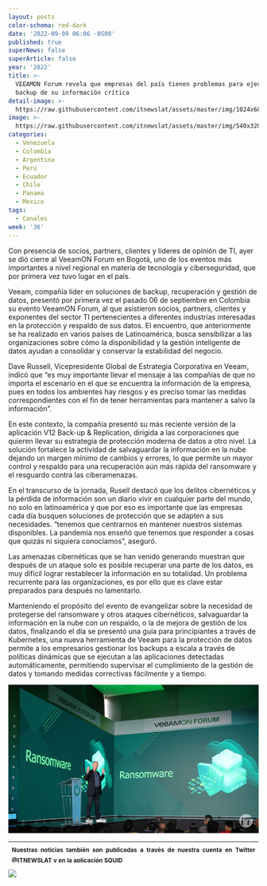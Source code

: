 ```yaml
---
layout: posts
color-schema: red-dark
date: '2022-09-09 06:06 -0500'
published: true
superNews: false
superArticle: false
year: '2022'
title: >-
  VEEAMON Forum revela que empresas del país tienen problemas para ejecutar
  backup de su información crítica 
detail-image: >-
  https://raw.githubusercontent.com/itnewslat/assets/master/img/1024x680/Veeamon-forum-g.jpg
image: >-
  https://raw.githubusercontent.com/itnewslat/assets/master/img/540x320/Veeamon-forum-p.jpg
categories:
  - Venezuela
  - Colombia
  - Argentina
  - Perú
  - Ecuador
  - Chile
  - Panama
  - Mexico
tags:
  - Canales
week: '36'
---
```

Con presencia de socios, partners, clientes y líderes de opinión de TI, ayer se dió cierre al VeeamON Forum en Bogotá, uno de los eventos más importantes a nivel regional en materia de tecnología y ciberseguridad, que por primera vez tuvo lugar en el país.

Veeam, compañía líder en soluciones de backup, recuperación y gestión de datos, presentó por primera vez el pasado 06 de septiembre en Colombia su evento VeeamON Forum, al que asistieron socios, partners, clientes y exponentes del sector TI pertenecientes a diferentes industrias interesadas en la protección y respaldo de sus datos. El encuentro, que anteriormente se ha realizado en varios países de Latinoamérica, busca sensibilizar a las organizaciones sobre cómo la disponibilidad y la gestión inteligente de datos ayudan a consolidar y conservar la estabilidad del negocio. 

Dave Russell, Vicepresidente Global de Estrategia Corporativa en Veeam, indicó que “es muy importante llevar el mensaje a las compañías de que no importa el escenario en el que se encuentra la información de la empresa, pues en todos los ambientes hay riesgos y es preciso tomar las medidas correspondientes con el fin de tener herramientas para mantener a salvo la información”. 

En este contexto, la compañía presentó su más reciente versión de la aplicación V12 Back-up & Replication, dirigida a las corporaciones que quieren llevar su estrategia de protección moderna de datos a otro nivel. La solución fortalece la actividad de salvaguardar la información en la nube dejando un margen mínimo de cambios y errores, lo que permite un mayor control y respaldo para una recuperación aún más rápida del ransomware y el resguardo contra las ciberamenazas.

En el transcurso de la jornada, Rusell destacó que los delitos cibernéticos y la pérdida de información son un diario vivir en cualquier parte del mundo, no solo en latinoamérica y que por eso es importante que las empresas cada día busquen soluciones de protección que se adapten a sus necesidades. “tenemos que centrarnos en mantener nuestros sistemas disponibles. La pandemia nos enseñó que tenemos que responder a cosas que quizás ni siquiera conocíamos”, aseguró. 

Las amenazas cibernéticas que se han venido generando muestran que después de un ataque solo es posible recuperar una parte de los datos, es muy difícil lograr restablecer la información en su totalidad. Un problema recurrente para las organizaciones, es por ello que es clave estar preparados para después no lamentarlo. 

Manteniendo el propósito del evento de evangelizar sobre la necesidad de protegerse del ransomware y otros ataques cibernéticos, salvaguardar la información en la nube con un respaldo, o la de mejora de gestión de los datos, finalizando el día se presentó una guía para principiantes a través de Kubernetes, una nueva herramienta de Veeam para la protección de datos permite a los empresarios gestionar los backups a escala a través de políticas dinámicas que se ejecutan a las aplicaciones detectadas automáticamente, permitiendo supervisar el cumplimiento de la gestión de datos y tomando medidas correctivas fácilmente y a tiempo.

![](https://raw.githubusercontent.com/itnewslat/assets/master/img/540x320/Veeamon-forum-p.jpg)

<table style="height: 42px;" width="569">
<tbody>
<tr>
<td style="text-align: justify;"><sub><strong>Nuestras noticias también son publicadas a través de nuestra cuenta en Twitter <a href="https://twitter.com/itnewslat?lang=es">@ITNEWSLAT</a> y en la aplicación <a href="https://squidapp.co/en/">SQUID</a></strong></sub></td>
</tr>
</tbody>
</table>

<img src="https://tracker.metricool.com/c3po.jpg?hash=56f88a41e39ab42c063cc51676587a04"/>